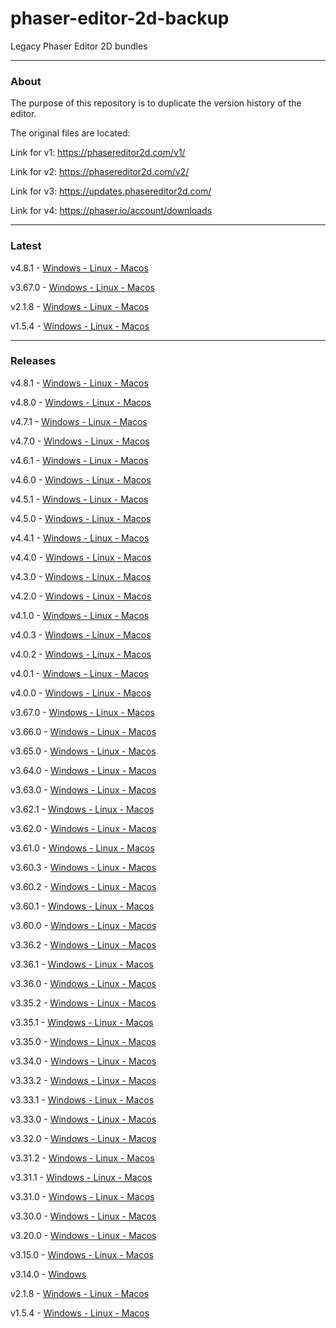 # phaser-editor-2d-backup
Legacy Phaser Editor 2D bundles

---

### About

The purpose of this repository is to duplicate the version history of the editor.

The original files are located:

Link for v1: https://phasereditor2d.com/v1/

Link for v2: https://phasereditor2d.com/v2/

Link for v3: https://updates.phasereditor2d.com/

Link for v4: https://phaser.io/account/downloads

---

### Latest

v4.8.1 - [Windows - Linux - Macos](https://github.com/Ariorh1337/phaser-editor-2d-backup/releases/tag/v4.8.1)

v3.67.0 - [Windows - Linux - Macos](https://github.com/Ariorh1337/phaser-editor-2d-backup/releases/tag/v3.67.0)

v2.1.8  - [Windows - Linux - Macos](https://github.com/Ariorh1337/phaser-editor-2d-backup/releases/tag/v2.1.8)

v1.5.4  - [Windows - Linux - Macos](https://github.com/Ariorh1337/phaser-editor-2d-backup/releases/tag/v1.5.4)

---

### Releases

v4.8.1 - [Windows - Linux - Macos](https://github.com/Ariorh1337/phaser-editor-2d-backup/releases/tag/v4.8.1)

v4.8.0 - [Windows - Linux - Macos](https://github.com/Ariorh1337/phaser-editor-2d-backup/releases/tag/v4.8.0)

v4.7.1 - [Windows - Linux - Macos](https://github.com/Ariorh1337/phaser-editor-2d-backup/releases/tag/v4.7.1)

v4.7.0 - [Windows - Linux - Macos](https://github.com/Ariorh1337/phaser-editor-2d-backup/releases/tag/v4.7.0)

v4.6.1 - [Windows - Linux - Macos](https://github.com/Ariorh1337/phaser-editor-2d-backup/releases/tag/v4.6.1)

v4.6.0 - [Windows - Linux - Macos](https://github.com/Ariorh1337/phaser-editor-2d-backup/releases/tag/v4.6.0)

v4.5.1 - [Windows - Linux - Macos](https://github.com/Ariorh1337/phaser-editor-2d-backup/releases/tag/v4.5.1)

v4.5.0 - [Windows - Linux - Macos](https://github.com/Ariorh1337/phaser-editor-2d-backup/releases/tag/v4.5.0)

v4.4.1 - [Windows - Linux - Macos](https://github.com/Ariorh1337/phaser-editor-2d-backup/releases/tag/v4.4.1)

v4.4.0 - [Windows - Linux - Macos](https://github.com/Ariorh1337/phaser-editor-2d-backup/releases/tag/v4.4.0)

v4.3.0 - [Windows - Linux - Macos](https://github.com/Ariorh1337/phaser-editor-2d-backup/releases/tag/v4.3.0)

v4.2.0 - [Windows - Linux - Macos](https://github.com/Ariorh1337/phaser-editor-2d-backup/releases/tag/v4.2.0)

v4.1.0 - [Windows - Linux - Macos](https://github.com/Ariorh1337/phaser-editor-2d-backup/releases/tag/v4.1.0)

v4.0.3 - [Windows - Linux - Macos](https://github.com/Ariorh1337/phaser-editor-2d-backup/releases/tag/v4.0.3)

v4.0.2 - [Windows - Linux - Macos](https://github.com/Ariorh1337/phaser-editor-2d-backup/releases/tag/v4.0.2)

v4.0.1 - [Windows - Linux - Macos](https://github.com/Ariorh1337/phaser-editor-2d-backup/releases/tag/v4.0.1)

v4.0.0 - [Windows - Linux - Macos](https://github.com/Ariorh1337/phaser-editor-2d-backup/releases/tag/v4.0.0)

v3.67.0 - [Windows - Linux - Macos](https://github.com/Ariorh1337/phaser-editor-2d-backup/releases/tag/v3.67.0)

v3.66.0 - [Windows - Linux - Macos](https://github.com/Ariorh1337/phaser-editor-2d-backup/releases/tag/v3.66.0)

v3.65.0 - [Windows - Linux - Macos](https://github.com/Ariorh1337/phaser-editor-2d-backup/releases/tag/v3.65.0)

v3.64.0 - [Windows - Linux - Macos](https://github.com/Ariorh1337/phaser-editor-2d-backup/releases/tag/v3.64.0)

v3.63.0 - [Windows - Linux - Macos](https://github.com/Ariorh1337/phaser-editor-2d-backup/releases/tag/v3.63.0)

v3.62.1 - [Windows - Linux - Macos](https://github.com/Ariorh1337/phaser-editor-2d-backup/releases/tag/v3.62.1)

v3.62.0 - [Windows - Linux - Macos](https://github.com/Ariorh1337/phaser-editor-2d-backup/releases/tag/v3.62.0)

v3.61.0 - [Windows - Linux - Macos](https://github.com/Ariorh1337/phaser-editor-2d-backup/releases/tag/v3.61.0)

v3.60.3 - [Windows - Linux - Macos](https://github.com/Ariorh1337/phaser-editor-2d-backup/releases/tag/v3.60.3)

v3.60.2 - [Windows - Linux - Macos](https://github.com/Ariorh1337/phaser-editor-2d-backup/releases/tag/v3.60.2)

v3.60.1 - [Windows - Linux - Macos](https://github.com/Ariorh1337/phaser-editor-2d-backup/releases/tag/v3.60.1)

v3.60.0 - [Windows - Linux - Macos](https://github.com/Ariorh1337/phaser-editor-2d-backup/releases/tag/v3.60.0)

v3.36.2 - [Windows - Linux - Macos](https://github.com/Ariorh1337/phaser-editor-2d-backup/releases/tag/v3.36.2)

v3.36.1 - [Windows - Linux - Macos](https://github.com/Ariorh1337/phaser-editor-2d-backup/releases/tag/v3.36.1)

v3.36.0 - [Windows - Linux - Macos](https://github.com/Ariorh1337/phaser-editor-2d-backup/releases/tag/v3.36.0)

v3.35.2 - [Windows - Linux - Macos](https://github.com/Ariorh1337/phaser-editor-2d-backup/releases/tag/v3.35.2)

v3.35.1 - [Windows - Linux - Macos](https://github.com/Ariorh1337/phaser-editor-2d-backup/releases/tag/v3.35.1)

v3.35.0 - [Windows - Linux - Macos](https://github.com/Ariorh1337/phaser-editor-2d-backup/releases/tag/v3.35.0)

v3.34.0 - [Windows - Linux - Macos](https://github.com/Ariorh1337/phaser-editor-2d-backup/releases/tag/v3.34.0)

v3.33.2 - [Windows - Linux - Macos](https://github.com/Ariorh1337/phaser-editor-2d-backup/releases/tag/v3.33.2)

v3.33.1 - [Windows - Linux - Macos](https://github.com/Ariorh1337/phaser-editor-2d-backup/releases/tag/v3.33.1)

v3.33.0 - [Windows - Linux - Macos](https://github.com/Ariorh1337/phaser-editor-2d-backup/releases/tag/v3.33.0)

v3.32.0 - [Windows - Linux - Macos](https://github.com/Ariorh1337/phaser-editor-2d-backup/releases/tag/v3.32.0)

v3.31.2 - [Windows - Linux - Macos](https://github.com/Ariorh1337/phaser-editor-2d-backup/releases/tag/v3.31.2)

v3.31.1 - [Windows - Linux - Macos](https://github.com/Ariorh1337/phaser-editor-2d-backup/releases/tag/v3.31.1)

v3.31.0 - [Windows - Linux - Macos](https://github.com/Ariorh1337/phaser-editor-2d-backup/releases/tag/v3.31.0)

v3.30.0 - [Windows - Linux - Macos](https://github.com/Ariorh1337/phaser-editor-2d-backup/releases/tag/v3.30.0)

v3.20.0 - [Windows - Linux - Macos](https://github.com/Ariorh1337/phaser-editor-2d-backup/releases/tag/v3.20.0)

v3.15.0 - [Windows - Linux - Macos](https://github.com/Ariorh1337/phaser-editor-2d-backup/releases/tag/v3.15.0)

v3.14.0 - [Windows](https://github.com/Ariorh1337/phaser-editor-2d-backup/releases/tag/v3.14.0)

v2.1.8  - [Windows - Linux - Macos](https://github.com/Ariorh1337/phaser-editor-2d-backup/releases/tag/v2.1.8)

v1.5.4  - [Windows - Linux - Macos](https://github.com/Ariorh1337/phaser-editor-2d-backup/releases/tag/v1.5.4)

